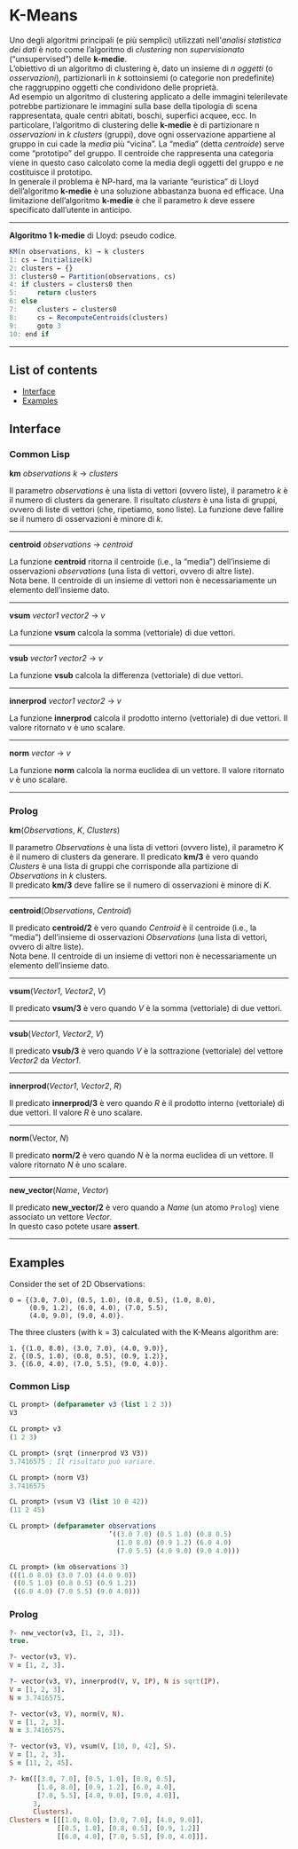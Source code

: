 # K-Means

Uno degli algoritmi principali (e più semplici) utilizzati nell'_analisi statistica dei dati_ è noto come l’algoritmo di _clustering_ non _supervisionato_ (“unsupervised”) delle __k-medie__.  
L’obiettivo di un algoritmo di clustering è, dato un insieme di _n oggetti_ (o _osservazioni_), partizionarli in _k_ sottoinsiemi (o categorie non predefinite) che raggruppino oggetti che condividono delle proprietà.  
Ad esempio un algoritmo di clustering applicato a delle immagini telerilevate potrebbe partizionare le immagini sulla base della tipologia di scena rappresentata, quale centri abitati, boschi, superfici acquee, ecc. In particolare, l’algoritmo di clustering delle __k-medie__ è di partizionare n _osservazioni_ in _k clusters_ (gruppi), dove ogni osservazione appartiene al gruppo in cui cade la _media_ più “vicina”. La “media” (detta _centroide_) serve come “prototipo” del gruppo. Il centroide che rappresenta una categoria viene in questo caso calcolato come la media degli oggetti del gruppo e ne costituisce il prototipo.  
In generale il problema è NP-hard, ma la variante “euristica” di Lloyd dell’algoritmo __k-medie__ è una soluzione abbastanza buona ed efficace. Una limitazione dell’algoritmo __k-medie__ è che il parametro _k_ deve
essere specificato dall’utente in anticipo.


___

__Algoritmo 1 k-medie__ di Lloyd: pseudo codice.  
```js
KM(n observations, k) → k clusters
1: cs ← Initialize(k)
2: clusters ← {}
3: clusters0 ← Partition(observations, cs)
4: if clusters = clusters0 then
5:     return clusters
6: else
7:     clusters ← clusters0
8:     cs ← RecomputeCentroids(clusters)
9:     goto 3
10: end if
```
___


## List of contents

- [Interface](#interface)
- [Examples](#examples)


## Interface

### Common Lisp

__km__ _observations k_ → _clusters_  

Il parametro _observations_ è una lista di vettori (ovvero liste), il parametro _k_ è il numero di clusters da generare. Il risultato _clusters_ è una lista di gruppi, ovvero di liste di vettori (che, ripetiamo, sono liste).
La funzione deve fallire se il numero di osservazioni è minore di _k_.
___

__centroid__ _observations_ → _centroid_  

La funzione __centroid__ ritorna il centroide (i.e., la “media”) dell’insieme di osservazioni _observations_ (una lista di vettori, ovvero di altre liste).  
Nota bene. Il centroide di un insieme di vettori non è necessariamente un elemento dell’insieme dato.
___

__vsum__ _vector1 vector2_ → _v_  

La funzione __vsum__ calcola la somma (vettoriale) di due vettori.
___

__vsub__ _vector1 vector2_ → _v_  

La funzione __vsub__ calcola la differenza (vettoriale) di due vettori.
___

__innerprod__ _vector1 vector2_ → _v_  

La funzione __innerprod__ calcola il prodotto interno (vettoriale) di due vettori. Il valore ritornato v è uno scalare.
___

__norm__ _vector_ → _v_  

La funzione __norm__ calcola la norma euclidea di un vettore. Il valore ritornato _v_ è uno scalare.
___


### Prolog

__km__(_Observations_, _K_, _Clusters_)  

Il parametro _Observations_ è una lista di vettori (ovvero liste), il parametro _K_ è il numero di clusters da generare. Il predicato __km/3__ è vero quando _Clusters_ è una lista di gruppi che corrisponde alla partizione
di _Observations_ in _k_ clusters.  
Il predicato __km/3__ deve fallire se il numero di osservazioni è minore di _K_.
___

__centroid__(_Observations_, _Centroid_)  

Il predicato __centroid/2__ è vero quando _Centroid_ è il centroide (i.e., la “media”) dell’insieme di osservazioni _Observations_ (una lista di vettori, ovvero di altre liste).  
Nota bene. Il centroide di un insieme di vettori non è necessariamente un elemento dell’insieme dato.
___

__vsum__(_Vector1_, _Vector2_, _V_)  

Il predicato __vsum/3__ è vero quando _V_ è la somma (vettoriale) di due vettori.
___

__vsub__(_Vector1_, _Vector2_, _V_)  

Il predicato __vsub/3__ è vero quando _V_ è la sottrazione (vettoriale) del vettore _Vector2_ da _Vector1_.
___

__innerprod__(_Vector1_, _Vector2_, _R_)  

Il predicato __innerprod/3__ è vero quando _R_ è il prodotto interno (vettoriale) di due vettori. Il valore _R_ è uno scalare.
___

__norm__(Vector, _N_)  

Il predicato __norm/2__ è vero quando _N_ è la norma euclidea di un vettore. Il valore ritornato _N_ è uno scalare.
___

__new_vector__(_Name_, _Vector_)  

Il predicato __new_vector/2__ è vero quando a _Name_ (un atomo `Prolog`) viene associato un vettore _Vector_.  
In questo caso potete usare __assert__.
___


## Examples

Consider the set of 2D Observations:
```
O = {(3.0, 7.0), (0.5, 1.0), (0.8, 0.5), (1.0, 8.0),
     (0.9, 1.2), (6.0, 4.0), (7.0, 5.5),
     (4.0, 9.0), (9.0, 4.0)}.
```
The three clusters (with k = 3) calculated with the K-Means algorithm are:
```
1. {(1.0, 8.0), (3.0, 7.0), (4.0, 9.0)},
2. {(0.5, 1.0), (0.8, 0.5), (0.9, 1.2)},
3. {(6.0, 4.0), (7.0, 5.5), (9.0, 4.0)}.
```

### Common Lisp

```lisp
CL prompt> (defparameter v3 (list 1 2 3))
V3

CL prompt> v3
(1 2 3)

CL prompt> (srqt (innerprod V3 V3))
3.7416575 ; Il risultato può variare.

CL prompt> (norm V3)
3.7416575

CL prompt> (vsum V3 (list 10 0 42))
(11 2 45)

CL prompt> (defparameter observations
                         ’((3.0 7.0) (0.5 1.0) (0.8 0.5)
                           (1.0 8.0) (0.9 1.2) (6.0 4.0)
                           (7.0 5.5) (4.0 9.0) (9.0 4.0)))

CL prompt> (km observations 3)
(((1.0 8.0) (3.0 7.0) (4.0 9.0))
 ((0.5 1.0) (0.8 0.5) (0.9 1.2))
 ((6.0 4.0) (7.0 5.5) (9.0 4.0)))
```


### Prolog

```prolog
?- new_vector(v3, [1, 2, 3]).
true.

?- vector(v3, V).
V = [1, 2, 3].

?- vector(v3, V), innerprod(V, V, IP), N is sqrt(IP).
V = [1, 2, 3].
N = 3.7416575.

?- vector(v3, V), norm(V, N).
V = [1, 2, 3].
N = 3.7416575.

?- vector(v3, V), vsum(V, [10, 0, 42], S).
V = [1, 2, 3].
S = [11, 2, 45].

?- km([[3.0, 7.0], [0.5, 1.0], [0.8, 0.5],
       [1.0, 8.0], [0.9, 1.2], [6.0, 4.0],
       [7.0, 5.5], [4.0, 9.0], [9.0, 4.0]],
      3,
      Clusters).
Clusters = [[[1.0, 8.0], [3.0, 7.0], [4.0, 9.0]],
            [[0.5, 1.0], [0.8, 0.5], [0.9, 1.2]]
            [[6.0, 4.0], [7.0, 5.5], [9.0, 4.0]]].
```

